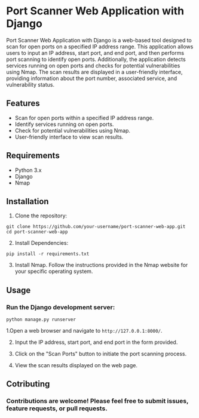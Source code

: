 # Port Scanner Web Application with Django

Port Scanner Web Application with Django is a web-based tool designed to scan for open ports on a specified IP address range. This application allows users to input an IP address, start port, and end port, and then performs port scanning to identify open ports. Additionally, the application detects services running on open ports and checks for potential vulnerabilities using Nmap. The scan results are displayed in a user-friendly interface, providing information about the port number, associated service, and vulnerability status.

## Features

- Scan for open ports within a specified IP address range.
- Identify services running on open ports.
- Check for potential vulnerabilities using Nmap.
- User-friendly interface to view scan results.

## Requirements

- Python 3.x
- Django
- Nmap

## Installation

1. Clone the repository:

```
git clone https://github.com/your-username/port-scanner-web-app.git
cd port-scanner-web-app
```

2. Install Dependencies:

```
pip install -r requirements.txt
```
3.  Install Nmap. Follow the instructions provided in the Nmap website for your specific operating system.

## Usage
### Run the Django development server:
```
python manage.py runserver
```
1.Open a web browser and navigate to `http://127.0.0.1:8000/`.

2. Input the IP address, start port, and end port in the form provided.

3. Click on the "Scan Ports" button to initiate the port scanning process.

4. View the scan results displayed on the web page.


## Cotributing
### Contributions are welcome! Please feel free to submit issues, feature requests, or pull requests.










